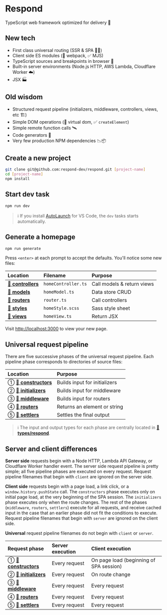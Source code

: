 # Respond

TypeScript web framework optimized for delivery 🚚

## New tech

- First class universal routing (SSR & SPA 🧖‍♀️)
- Client side ES modules (🚫 webpack, ✅ MJS)
- TypeScript sources and breakpoints in browser 🧘
- Built-in server environments (Node.js HTTP, AWS Lambda, Cloudflare Worker ☁️)
- JSX 🏭

## Old wisdom

- Structured request pipeline (initializers, middleware, controllers, views, etc 🏗️)
- Simple DOM operations (🚫 virtual dom, ✅ `createElement`)
- Simple remote function calls 🛰️
- Code generators 📝
- Very few production NPM dependencies 📉📦

## Create a new project

```bash
git clone git@github.com:respond-dev/respond.git [project-name]
cd [project-name]
npm install
```

## Start dev task

```bash
npm run dev
```

> ℹ️ If you install [AutoLaunch](https://marketplace.visualstudio.com/items?itemName=philfontaine.autolaunch) for VS Code, the `dev` tasks starts automatically.

## Generate a homepage

```bash
npm run generate
```

Press `<enter>` at each prompt to accept the defaults. You'll notice some new files:

| Location                              | Filename            | Purpose                    |
| :------------------------------------ | :------------------ | :------------------------- |
| [📁 **controllers**](src/controllers) | `homeController.ts` | Call models & return views |
| [📁 **models**](src/models)           | `homeModel.ts`      | Data store CRUD            |
| [📁 **routers**](src/routers)         | `router.ts`         | Call controllers           |
| [📁 **styles**](src/styles)           | `homeStyle.scss`    | Sass style sheet           |
| [📁 **views**](src/views)             | `homeView.ts`       | Return JSX                 |

Visit <http://localhost:3000> to view your new page.

## Universal request pipeline

There are five successive phases of the universal request pipeline. Each pipeline phase corresponds to directories of source files:

| Location                                  | Purpose                       |
| :---------------------------------------- | :---------------------------- |
| ① [📁 **constructors**](src/constructors) | Builds input for initializers |
| ② [📁 **initializers**](src/initializers) | Builds input for middleware   |
| ③ [📁 **middleware**](src/middleware)     | Builds input for routers      |
| ④ [📁 **routers**](src/routers)           | Returns an element or string  |
| ⑤ [📁 **settlers**](src/settlers)         | Settles the final output      |

> ℹ️ The input and output types for each phase are centrally located in [📁 **types/respond**](src/types/respond).

## Server and client differences

**Server side** requests begin with a Node HTTP, Lambda API Gateway, or Cloudflare Worker handler event. The server side request pipeline is pretty simple; all five pipeline phases are executed on every request. Request pipeline filenames that begin with `client` are ignored on the server side.

**Client side** requests begin with a page load, a link click, or a `window.history.pushState` call. The `constructors` phase executes only on initial page load, at the very beginning of the SPA session. The `initializers` phase executes only when the route changes. The rest of the phases (`middleware`, `routers`, `settlers`) execute for all requests, and receive cached input in the case that an earlier phase did not fit the conditions to execute. Request pipeline filenames that begin with `server` are ignored on the client side.

**Universal** request pipeline filenames do not begin with `client` or `server`.

| Request phase                             | Server execution | Client execution                        |
| :---------------------------------------- | :--------------- | :-------------------------------------- |
| ① [📁 **constructors**](src/constructors) | Every request    | On page load (beginning of SPA session) |
| ② [📁 **initializers**](src/initializers) | Every request    | On route change                         |
| ③ [📁 **middleware**](src/middleware)     | Every request    | Every request                           |
| ④ [📁 **routers**](src/routers)           | Every request    | Every request                           |
| ⑤ [📁 **settlers**](src/settlers)         | Every request    | Every request                           |
